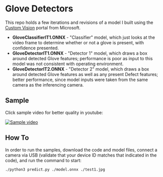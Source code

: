 # Glove Detectors
This repo holds a few iterations and revisions of a model I built using the [Custom Vision](https://customvision.ai) portal from Microsoft.

* **GloveClassifierIT1.ONNX** - "Classifier" model, which just looks at the video frame to determine whether or not a glove is present, with confidence presented.
* **GloveDetectorIT1.ONNX** - "Detector 1" model, which draws a box around detected Glove features; performance is poor as input to this model was not consistent with operating environment.
* **GloveDetectorIT2.ONNX** - "Detector 2" model, which draws a box around detected Glove features as well as any present Defect features; better performance, since model inputs were taken from the same camera as the inferencing camera.

## Sample

Click sample video for better quality in youtube:

[![Sample video](/Glove_Detectors.gif)](https://www.youtube.com/watch?v=0a-5be_MPkY)

## How To 
In order to run the samples, download the code and model files, connect a camera via USB (validate that your device ID matches that indicated in the code), and run the command to start:

`./python3 predict.py ./model.onnx ./test1.jpg`
